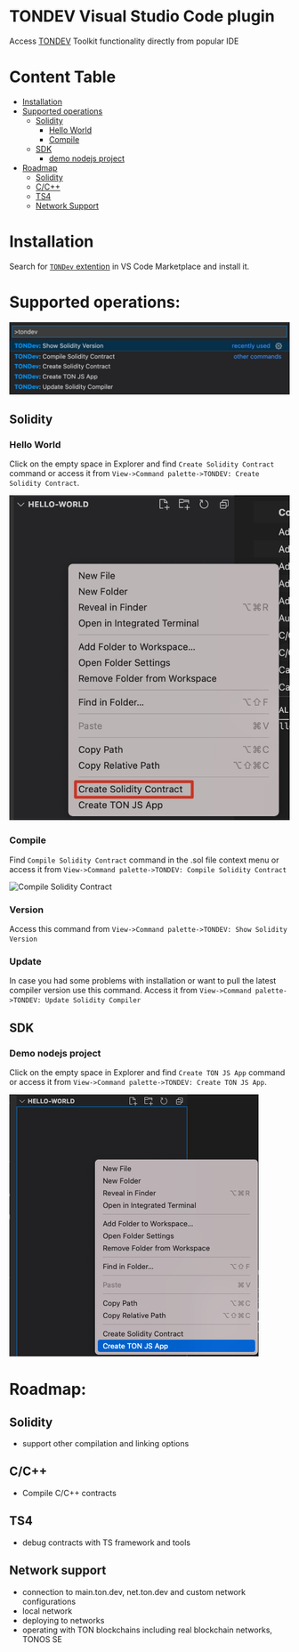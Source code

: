 # TONDEV Visual Studio Code plugin

Access [TONDEV](https://docs.ton.dev/) Toolkit functionality directly from popular IDE

# Content Table
- [Installation](#installation)
- [Supported operations](#supported-operations)
  - [Solidity](#solidity)
    - [Hello World](#hello-world)
    - [Compile](#compile)
  - [SDK](#sdk)
    - [demo nodejs project](#demo-nodejs-project)
- [Roadmap](#roadmap)
  - [Solidity](#solidity)
  - [C/C++](#cc)
  - [TS4](#ts4)
  - [Network Support](#network-support)

# Installation
Search for [`TONDev` extention](https://marketplace.visualstudio.com/items?itemName=TONLabs.tondev) in VS Code Marketplace and install it.

# Supported operations:
![TONDEV commands](images/commands.jpg)

## Solidity
### Hello World
Click on the empty space in Explorer and find `Create Solidity Contract` command or access it from 
`View->Command palette->TONDEV: Create Solidity Contract`.

![Create Solidity contract](images/sol_create.jpg)

### Compile
Find `Compile Solidity Contract` command in the .sol file context menu or access it from 
`View->Command palette->TONDEV: Compile Solidity Contract`

![Compile Solidity Contract](images/compile.gif)

### Version
Access this command from 
`View->Command palette->TONDEV: Show Solidity Version`

### Update
In case you had some problems with installation or want to pull the latest compiler version use this command.
Access it from `View->Command palette->TONDEV: Update Solidity Compiler`


## SDK
### Demo nodejs project 
Click on the empty space in Explorer and find `Create TON JS App` command or access it from 
`View->Command palette->TONDEV: Create TON JS App`. 

![Create NodeJS project](images/js_create.jpg)

# Roadmap:

## Solidity
- support other compilation and linking options

## C/C++
- Compile C/C++ contracts

## TS4
- debug contracts with TS framework and tools

## Network support
- connection to main.ton.dev, net.ton.dev and custom network configurations
- local network
- deploying to networks
- operating with TON blockchains including real blockchain networks, TONOS SE



